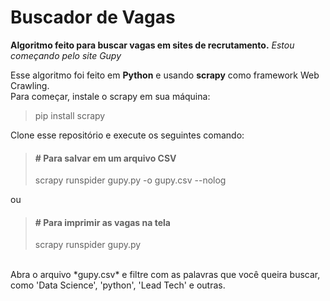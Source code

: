 # Buscador de Vagas
**Algoritmo feito para buscar vagas em sites de recrutamento.**
*Estou começando pelo site Gupy*

Esse algoritmo foi feito em **Python** e usando **scrapy** como framework Web Crawling.<br>
Para começar, instale o scrapy em sua máquina:<br>

> pip install scrapy

Clone esse repositório e execute os seguintes comando:

>#### # Para salvar em um arquivo CSV <br>
> scrapy runspider gupy.py -o gupy.csv --nolog

ou

>#### # Para imprimir as vagas na tela <br>
> scrapy runspider gupy.py

<br>
Abra o arquivo *gupy.csv* e filtre com as palavras que você queira buscar, como 'Data Science', 'python', 'Lead Tech' e outras.
